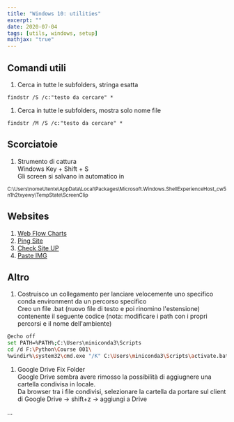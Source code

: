 ```yaml
---
title: "Windows 10: utilities"
excerpt: ""
date: 2020-07-04
tags: [utils, windows, setup]
mathjax: "true"
---
```


## Comandi utili
1. Cerca in tutte le subfolders, stringa esatta
```console
findstr /S /c:"testo da cercare" *
```
1. Cerca in tutte le subfolders, mostra solo nome file
```
findstr /M /S /c:"testo da cercare" *
```

## Scorciatoie
1. Strumento di cattura  
Windows Key + Shift + S  
Gli screen si salvano in automatico in  
<span style="font-size: 3mm">
C:\Users\nomeUtente\AppData\Local\Packages\Microsoft.Windows.ShellExperienceHost_cw5n1h2txyewy\TempState\ScreenClip  
</span>


## Websites
1. [Web Flow Charts](https://app.diagrams.net)
1. [Ping Site](https://ping.canbeuseful.com/en#ping)
1. [Check Site UP](https://www.uptrends.com/tools/uptime)
1. [Paste IMG](https://snipboard.io)

## Altro
1. Costruisco un collegamento per lanciare velocemente uno specifico conda environment da un percorso specifico  
Creo un file .bat (nuovo file di testo e poi rinomino l'estensione) contenente il seguente codice (nota: modificare i path con i propri percorsi e il nome dell'ambiente)
```bash
@echo off    
set PATH=%PATH%;C:\Users\miniconda3\Scripts
cd /d F:\Python\Course 001\
%windir%\system32\cmd.exe "/K" C:\Users\miniconda3\Scripts\activate.bat py3_tf
```

1. Google Drive Fix Folder  
Google Drive sembra avere rimosso la possibilità di aggiugnere una cartella condivisa in locale.  
Da browser tra i file condivisi, selezionare la cartella da portare sul client di Google Drive → shift+z → aggiungi a Drive









...

